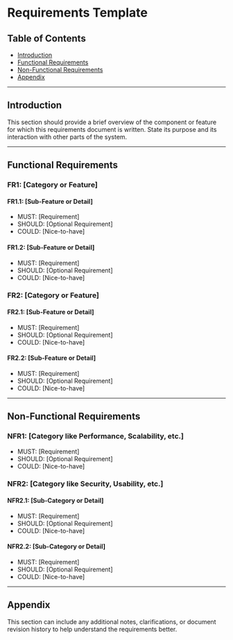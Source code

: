 # Requirements Template

## Table of Contents

- [Introduction](#introduction)
- [Functional Requirements](#functional-requirements)
- [Non-Functional Requirements](#non-functional-requirements)
- [Appendix](#appendix)

---

## Introduction

This section should provide a brief overview of the component or feature for which this requirements document is written. State its purpose and its interaction with other parts of the system.

---

## Functional Requirements

### FR1: [Category or Feature]

#### FR1.1: [Sub-Feature or Detail]
  - MUST: [Requirement]
  - SHOULD: [Optional Requirement]
  - COULD: [Nice-to-have]

#### FR1.2: [Sub-Feature or Detail]
  - MUST: [Requirement]
  - SHOULD: [Optional Requirement]
  - COULD: [Nice-to-have]

### FR2: [Category or Feature]

#### FR2.1: [Sub-Feature or Detail]
  - MUST: [Requirement]
  - SHOULD: [Optional Requirement]
  - COULD: [Nice-to-have]

#### FR2.2: [Sub-Feature or Detail]
  - MUST: [Requirement]
  - SHOULD: [Optional Requirement]
  - COULD: [Nice-to-have]

---

## Non-Functional Requirements

### NFR1: [Category like Performance, Scalability, etc.]

- MUST: [Requirement]
- SHOULD: [Optional Requirement]
- COULD: [Nice-to-have]

### NFR2: [Category like Security, Usability, etc.]

#### NFR2.1: [Sub-Category or Detail]
  - MUST: [Requirement]
  - SHOULD: [Optional Requirement]
  - COULD: [Nice-to-have]

#### NFR2.2: [Sub-Category or Detail]
  - MUST: [Requirement]
  - SHOULD: [Optional Requirement]
  - COULD: [Nice-to-have]

---

## Appendix

This section can include any additional notes, clarifications, or document revision history to help understand the requirements better.